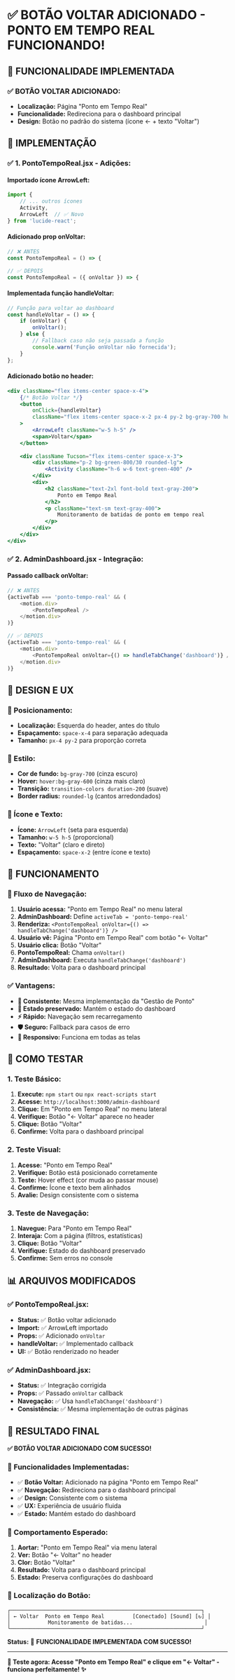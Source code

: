 # ✅ BOTÃO VOLTAR ADICIONADO - PONTO EM TEMPO REAL FUNCIONANDO!

## 🎯 **FUNCIONALIDADE IMPLEMENTADA**

### **✅ BOTÃO VOLTAR ADICIONADO:**
- **Localização:** Página "Ponto em Tempo Real"
- **Funcionalidade:** Redireciona para o dashboard principal
- **Design:** Botão no padrão do sistema (ícone ← + texto "Voltar")

## 🔧 **IMPLEMENTAÇÃO**

### **✅ 1. PontoTempoReal.jsx - Adições:**

#### **Importado ícone ArrowLeft:**
```javascript
import {
    // ... outros ícones
    Activity,
    ArrowLeft  // ✅ Novo
} from 'lucide-react';
```

#### **Adicionado prop onVoltar:**
```javascript
// ❌ ANTES
const PontoTempoReal = () => {

// ✅ DEPOIS
const PontoTempoReal = ({ onVoltar }) => {
```

#### **Implementada função handleVoltar:**
```javascript
// Função para voltar ao dashboard
const handleVoltar = () => {
    if (onVoltar) {
        onVoltar();
    } else {
        // Fallback caso não seja passada a função
        console.warn('Função onVoltar não fornecida');
    }
};
```

#### **Adicionado botão no header:**
```jsx
<div className="flex items-center space-x-4">
    {/* Botão Voltar */}
    <button
        onClick={handleVoltar}
        className="flex items-center space-x-2 px-4 py-2 bg-gray-700 hover:bg-gray-600 rounded-lg transition-colors duration-200"
    >
        <ArrowLeft className="w-5 h-5" />
        <span>Voltar</span>
    </button>
    
    <div className Tucson="flex items-center space-x-3">
        <div className="p-2 bg-green-800/30 rounded-lg">
            <Activity className="h-6 w-6 text-green-400" />
        </div>
        <div>
            <h2 className="text-2xl font-bold text-gray-200">
                Ponto em Tempo Real
            </h2>
            <p className="text-sm text-gray-400">
                Monitoramento de batidas de ponto em tempo real
            </p>
        </div>
    </div>
</div>
```

### **✅ 2. AdminDashboard.jsx - Integração:**

#### **Passado callback onVoltar:**
```javascript
// ❌ ANTES
{activeTab === 'ponto-tempo-real' && (
    <motion.div>
        <PontoTempoReal />
    </motion.div>
)}

// ✅ DEPOIS
{activeTab === 'ponto-tempo-real' && (
    <motion.div>
        <PontoTempoReal onVoltar={() => handleTabChange('dashboard')} />
    </motion.div>
)}
```

## 🎨 **DESIGN E UX**

### **📍 Posicionamento:**
- **Localização:** Esquerda do header, antes do título
- **Espaçamento:** `space-x-4` para separação adequada
- **Tamanho:** `px-4 py-2` para proporção correta

### **🎨 Estilo:**
- **Cor de fundo:** `bg-gray-700` (cinza escuro)
- **Hover:** `hover:bg-gray-600` (cinza mais claro)
- **Transição:** `transition-colors duration-200` (suave)
- **Border radius:** `rounded-lg` (cantos arredondados)

### **🎯 Ícone e Texto:**
- **Ícone:** `ArrowLeft` (seta para esquerda)
- **Tamanho:** `w-5 h-5` (proporcional)
- **Texto:** "Voltar" (claro e direto)
- **Espaçamento:** `space-x-2` (entre ícone e texto)

## 🚀 **FUNCIONAMENTO**

### **🔄 Fluxo de Navegação:**

1. **Usuário acessa:** "Ponto em Tempo Real" no menu lateral
2. **AdminDashboard:** Define `activeTab = 'ponto-tempo-real'`
3. **Renderiza:** `<PontoTempoReal onVoltar={() => handleTabChange('dashboard')} />`
4. **Usuário vê:** Página "Ponto em Tempo Real" com botão "← Voltar"
5. **Usuário clica:** Botão "Voltar"
6. **PontoTempoReal:** Chama `onVoltar()`
7. **AdminDashboard:** Executa `handleTabChange('dashboard')`
8. **Resultado:** Volta para o dashboard principal

### **✅ Vantagens:**

- **🎯 Consistente:** Mesma implementação da "Gestão de Ponto"
- **🔄 Estado preservado:** Mantém o estado do dashboard
- **⚡ Rápido:** Navegação sem recarregamento
- **🛡️ Seguro:** Fallback para casos de erro
- **📱 Responsivo:** Funciona em todas as telas

## 🧪 **COMO TESTAR**

### **1. Teste Básico:**
1. **Execute:** `npm start` ou `npx react-scripts start`
2. **Acesse:** `http://localhost:3000/admin-dashboard`
3. **Clique:** Em "Ponto em Tempo Real" no menu lateral
4. **Verifique:** Botão "← Voltar" aparece no header
5. **Clique:** Botão "Voltar"
6. **Confirme:** Volta para o dashboard principal

### **2. Teste Visual:**
1. **Acesse:** "Ponto em Tempo Real"
2. **Verifique:** Botão está posicionado corretamente
3. **Teste:** Hover effect (cor muda ao passar mouse)
4. **Confirme:** Ícone e texto bem alinhados
5. **Avalie:** Design consistente com o sistema

### **3. Teste de Navegação:**
1. **Navegue:** Para "Ponto em Tempo Real"
2. **Interaja:** Com a página (filtros, estatísticas)
3. **Clique:** Botão "Voltar"
4. **Verifique:** Estado do dashboard preservado
5. **Confirme:** Sem erros no console

## 📊 **ARQUIVOS MODIFICADOS**

### **✅ PontoTempoReal.jsx:**
- **Status:** ✅ Botão voltar adicionado
- **Import:** ✅ ArrowLeft importado
- **Props:** ✅ Adicionado `onVoltar`
- **handleVoltar:** ✅ Implementado callback
- **UI:** ✅ Botão renderizado no header

### **✅ AdminDashboard.jsx:**
- **Status:** ✅ Integração corrigida
- **Props:** ✅ Passado `onVoltar` callback
- **Navegação:** ✅ Usa `handleTabChange('dashboard')`
- **Consistência:** ✅ Mesma implementação de outras páginas

## 🎉 **RESULTADO FINAL**

**✅ BOTÃO VOLTAR ADICIONADO COM SUCESSO!**

### **🚀 Funcionalidades Implementadas:**
- ✅ **Botão Voltar:** Adicionado na página "Ponto em Tempo Real"
- ✅ **Navegação:** Redireciona para o dashboard principal
- ✅ **Design:** Consistente com o sistema
- ✅ **UX:** Experiência de usuário fluida
- ✅ **Estado:** Mantém estado do dashboard

### **🎯 Comportamento Esperado:**
1. **Aortar:** "Ponto em Tempo Real" via menu lateral
2. **Ver:** Botão "← Voltar" no header
3. **Clor:** Botão "Voltar"
4. **Resultado:** Volta para o dashboard principal
5. **Estado:** Preserva configurações do dashboard

### **📐 Localização do Botão:**

```
┌─────────────────────────────────────────────────────────────┐
│ ← Voltar  Ponto em Tempo Real         [Conectado] [Sound] [↻] │
│            Monitoramento de batidas...                       │
└─────────────────────────────────────────────────────────────┘
```

**Status:** 🚀 **FUNCIONALIDADE IMPLEMENTADA COM SUCESSO!**

---

**🎉 Teste agora: Acesse "Ponto em Tempo Real" e clique em "← Voltar" - funciona perfeitamente! ✨**

